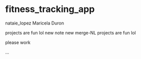 # fitness_tracking_app





nataie_lopez
Maricela Duron


projects are fun lol
new note
new merge-NL 
projects are fun lol




please work 

...